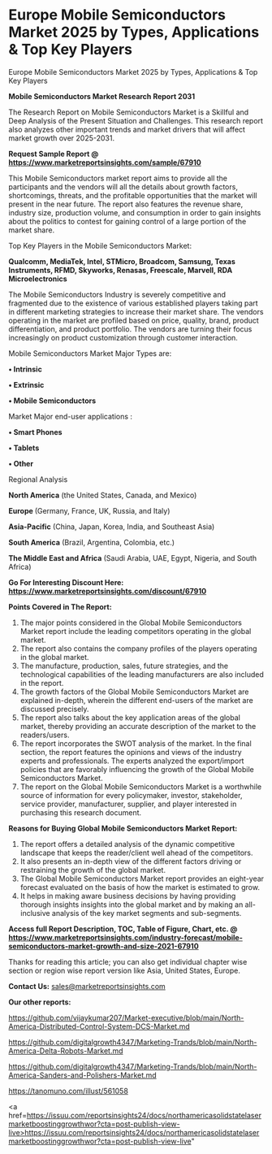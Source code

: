# Europe Mobile Semiconductors Market 2025 by Types, Applications & Top Key Players
Europe Mobile Semiconductors Market 2025 by Types, Applications & Top Key Players

<strong>Mobile Semiconductors Market Research Report 2031</strong>

The Research Report on Mobile Semiconductors Market is a Skillful and Deep Analysis of the Present Situation and Challenges. This research report also analyzes other important trends and market drivers that will affect market growth over 2025-2031.

<strong>Request Sample Report @ <a href=https://www.marketreportsinsights.com/sample/67910>https://www.marketreportsinsights.com/sample/67910</a></strong>

This Mobile Semiconductors market report aims to provide all the participants and the vendors will all the details about growth factors, shortcomings, threats, and the profitable opportunities that the market will present in the near future. The report also features the revenue share, industry size, production volume, and consumption in order to gain insights about the politics to contest for gaining control of a large portion of the market share.

Top Key Players in the Mobile Semiconductors Market:

<strong>Qualcomm, MediaTek, Intel, STMicro, Broadcom, Samsung, Texas Instruments, RFMD, Skyworks, Renasas, Freescale, Marvell, RDA Microelectronics</strong>

The Mobile Semiconductors Industry is severely competitive and fragmented due to the existence of various established players taking part in different marketing strategies to increase their market share. The vendors operating in the market are profiled based on price, quality, brand, product differentiation, and product portfolio. The vendors are turning their focus increasingly on product customization through customer interaction.

Mobile Semiconductors Market Major Types are:

<strong>• Intrinsic

• Extrinsic

• Mobile Semiconductors</strong>

Market Major end-user applications :

<strong>• Smart Phones

• Tablets

• Other</strong>

Regional Analysis

</u><strong><b>North America</b></strong> (the United States, Canada, and Mexico)

<strong><b>Europe </b></strong>(Germany, France, UK, Russia, and Italy)

<strong><b>Asia-Pacific</b></strong> (China, Japan, Korea, India, and Southeast Asia)

<strong><b>South America</b></strong> (Brazil, Argentina, Colombia, etc.)

<strong><b>The Middle East and Africa</b></strong> (Saudi Arabia, UAE, Egypt, Nigeria, and South Africa)

<strong>Go For Interesting Discount Here: <a href=https://www.marketreportsinsights.com/discount/67910>https://www.marketreportsinsights.com/discount/67910</a></strong>

<strong>Points Covered in The Report:</strong>
<ol>
  <li>The major points considered in the Global Mobile Semiconductors Market report include the leading competitors operating in the global market.</li>
  <li>The report also contains the company profiles of the players operating in the global market.</li>
  <li>The manufacture, production, sales, future strategies, and the technological capabilities of the leading manufacturers are also included in the report.</li>
  <li>The growth factors of the Global Mobile Semiconductors Market are explained in-depth, wherein the different end-users of the market are discussed precisely.</li>
  <li>The report also talks about the key application areas of the global market, thereby providing an accurate description of the market to the readers/users.</li>
  <li>The report incorporates the SWOT analysis of the market. In the final section, the report features the opinions and views of the industry experts and professionals. The experts analyzed the export/import policies that are favorably influencing the growth of the Global Mobile Semiconductors Market.</li>
  <li>The report on the Global Mobile Semiconductors Market is a worthwhile source of information for every policymaker, investor, stakeholder, service provider, manufacturer, supplier, and player interested in purchasing this research document.</li>
</ol>
<strong>Reasons for Buying Global Mobile Semiconductors Market Report:</strong>

<ol>
  <li>The report offers a detailed analysis of the dynamic competitive landscape that keeps the reader/client well ahead of the competitors.</li>
  <li>It also presents an in-depth view of the different factors driving or restraining the growth of the global market.</li>
  <li>The Global Mobile Semiconductors Market report provides an eight-year forecast evaluated on the basis of how the market is estimated to grow.</li>
  <li>It helps in making aware business decisions by having providing thorough insights insights into the global market and by making an all-inclusive analysis of the key market segments and sub-segments.</li>
</ol>
<strong>Access full Report Description, TOC, Table of Figure, Chart, etc. @ <a href=https://www.marketreportsinsights.com/industry-forecast/mobile-semiconductors-market-growth-and-size-2021-67910>https://www.marketreportsinsights.com/industry-forecast/mobile-semiconductors-market-growth-and-size-2021-67910</a></strong>


Thanks for reading this article; you can also get individual chapter wise section or region wise report version like Asia, United States, Europe.

<strong>Contact Us:</strong>
sales@marketreportsinsights.com

<strong>Our other reports:</strong>

<a href=https://github.com/vijaykumar207/Market-executive/blob/main/North-America-Distributed-Control-System-DCS-Market.md>https://github.com/vijaykumar207/Market-executive/blob/main/North-America-Distributed-Control-System-DCS-Market.md</a>

<a href=https://github.com/digitalgrowth4347/Marketing-Trands/blob/main/North-America-Delta-Robots-Market.md>https://github.com/digitalgrowth4347/Marketing-Trands/blob/main/North-America-Delta-Robots-Market.md</a>

<a href=https://github.com/digitalgrowth4347/Marketing-Trands/blob/main/North-America-Sanders-and-Polishers-Market.md>https://github.com/digitalgrowth4347/Marketing-Trands/blob/main/North-America-Sanders-and-Polishers-Market.md</a>

<a href=https://tanomuno.com/illust/561058>https://tanomuno.com/illust/561058</a>

<a href=https://issuu.com/reportsinsights24/docs/northamericasolidstatelasermarketboostinggrowthwor?cta=post-publish-view-live>https://issuu.com/reportsinsights24/docs/northamericasolidstatelasermarketboostinggrowthwor?cta=post-publish-view-live</a>"
